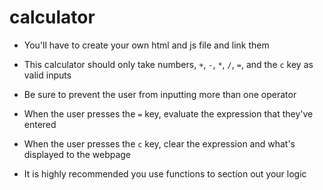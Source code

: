 # calculator
* You'll have to create your own html and js file and link them

* This calculator should only take numbers, `+`, `-`, `*`, `/`, `=`, and the `c` key as valid inputs

* Be sure to prevent the user from inputting more than one operator

* When the user presses the `=` key, evaluate the expression that they've entered

* When the user presses the `c` key, clear the expression and what's displayed to the webpage

* It is highly recommended you use functions to section out your logic